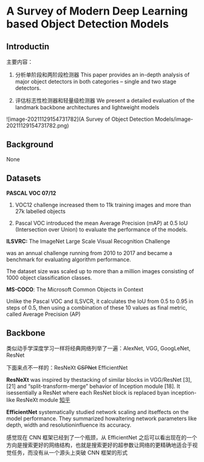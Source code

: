 # A Survey of Modern Deep Learning based Object Detection Models

## Introductin

主要内容：

1. 分析单阶段和两阶段检测器 This paper provides an in-depth analysis of major object detectors in both categories – single and two stage detectors. 

2. 评估标志性检测器和轻量级检测器 We present a detailed evaluation of the landmark backbone architectures and lightweight models

![image-20211129154731782](A Survey of Object Detection Models/image-20211129154731782.png)

## Background

None

## Datasets

**PASCAL VOC 07/12**

1. VOC12 challenge increased them to 11k training images and more than 27k labelled objects

2. Pascal VOC introduced the mean Average Precision (mAP) at 0.5 IoU (Intersection over Union) to evaluate the performance of the models. 

**ILSVRC:** The ImageNet Large Scale Visual Recognition Challenge

was an annual challenge running from 2010 to 2017 and became a benchmark for evaluating algorithm performance. 

The dataset size was scaled up to more than a million images consisting of 1000 object classification classes.

**MS-COCO**: The Microsoft Common Objects in Context

Unlike the Pascal VOC and ILSVCR, it calculates the IoU from 0.5 to 0.95 in steps of 0.5, then using a combination of these 10 values as final metric, called Average Precision (AP)

## Backbone

类似动手学深度学习一样将经典网络列举了一遍：AlexNet, VGG, GoogLeNet, ResNet

下面来点不一样的：ResNeXt ~~CSPNet~~ EfficientNet

 **ResNeXt** was inspired by thestacking of similar blocks in VGG/ResNet [3], [21] and “split-transform-merge” behavior of Inception module [18]. It isessentially a ResNet where each ResNet block is replaced byan inception-like ResNeXt module [知乎](https://zhuanlan.zhihu.com/p/32913695)

**EfficientNet** systematically studied network scaling and itseffects on the model performance. They summarized howaltering network parameters like depth, width and resolutioninfluence its accuracy.

感觉现在 CNN 框架已经到了一个瓶颈，从 EfficientNet 之后可以看出现在的一个方向是搜索更好的网络结构，也就是搜索更好的超参数让网络的更精确地适合于视觉任务，而没有从一个源头上突破 CNN 框架的形式